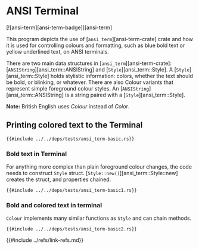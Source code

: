 # ANSI Terminal

[![ansi-term][ansi-term-badge]][ansi-term]

This program depicts the use of [`ansi_term`][ansi-term-crate] crate and how it is used for controlling colours and formatting, such as blue bold text or yellow underlined text, on ANSI terminals.

There are two main data structures in [`ansi_term`][ansi-term-crate]: [`ANSIString`][ansi_term::ANSIString] and [`Style`][ansi_term::Style]. A [`Style`][ansi_term::Style] holds stylistic information: colors, whether the text should be bold, or blinking, or whatever. There are also Colour variants that represent simple foreground colour styles. An [`ANSIString`][ansi_term::ANSIString] is a string paired with a [`Style`][ansi_term::Style].

**Note:** British English uses *Colour* instead of *Color*.

## Printing colored text to the Terminal

```rust,editable
{{#include ../../deps/tests/ansi_term-basic.rs}}
```

### Bold text in Terminal

For anything more complex than plain foreground colour changes, the code needs to construct `Style` struct. [`Style::new()`][ansi_term::Style::new] creates the struct, and properties chained.

```rust,editable
{{#include ../../deps/tests/ansi_term-basic1.rs}}
```

### Bold and colored text in terminal

`Colour` implements many similar functions as `Style` and can chain methods.

```rust,editable
{{#include ../../deps/tests/ansi_term-basic2.rs}}
```

{{#include ../refs/link-refs.md}}
